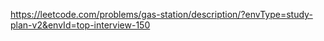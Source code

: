https://leetcode.com/problems/gas-station/description/?envType=study-plan-v2&envId=top-interview-150